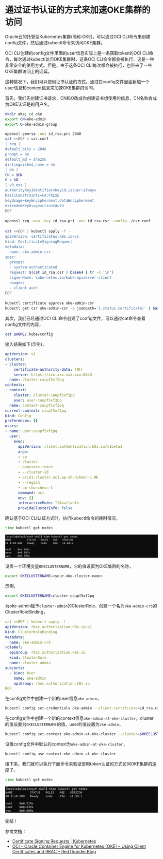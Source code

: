 # 通过证书认证的方式来加速OKE集群的访问

Oracle云的托管型Kubernetes集群(简称:OKE)，可以通过OCI CLI命令来创建config文件，然后通过kubectl命令来访问OKE集群。

OCI CLI创建的config文件里面的user信息实际上是一条获取token的OCI CLI命令，每次通过kubectl访问OKE集群时，这条OCI CLI命令都会被执行，这是一种非常安全的使用方式。但是，由于这条OCI CLI每次都会被执行，也带来了一些OKE集群访问上的迟延。

这种情况下，我们可以使用证书认证的方式，通过在config文件里面新加一个user信息和context信息来加速OKE集群的访问。

首先，我们先创建证书请求，CN和O改成你创建证书想使用的信息，CN名称会成为OKE认证是的用户名，

```bash
mkdir oke; cd oke
export CN=oke-admin
export O=oke-admin-group
```

```bash
openssl genrsa -out id_rsa.pri 2048
cat <<EOF > csr.conf
[ req ]
default_bits = 2048
prompt = no
default_md = sha256
distinguished_name = dn
[ dn ]
CN = $CN
O = $O
[ v3_ext ]
authorityKeyIdentifier=keyid,issuer:always
basicConstraints=CA:FALSE
keyUsage=keyEncipherment,dataEncipherment
extendedKeyUsage=clientAuth
EOF

openssl req -new -key id_rsa.pri -out id_rsa.csr -config ./csr.conf

cat <<EOF | kubectl apply -f -
apiVersion: certificates.k8s.io/v1
kind: CertificateSigningRequest
metadata:
  name: oke-admin-csr
spec:
  groups:
  - system:authenticated
  request: $(cat id_rsa.csr | base64 | tr -d '\n')
  signerName: kubernetes.io/kube-apiserver-client
  usages:
  - client auth
EOF

kubectl certificate approve oke-admin-csr
kubectl get csr oke-admin-csr -o jsonpath='{.status.certificate}' | base64 --decode > id_rsa.crt
```

其次，我们已经通过OCI
CLI命令创建了config文件，可以通过cat命令查看config文件的内容，

```bash
cat $HOME/.kube/config
```

输入结果如下(示例)，

```yaml
apiVersion: v1
clusters:
- cluster:
    certificate-authority-data: (略)
    server: https://xxx.xxx.xxx.xxx:6443
  name: cluster-caupf5xf2pq
contexts:
- context:
    cluster: cluster-caupf5xf2pq
    user: user-caupf5xf2pq
  name: context-caupf5xf2pq
current-context: caupf5xf2pq
kind: Config
preferences: {}
users:
- name: user-caupf5xf2pq
  user:
    exec:
      apiVersion: client.authentication.k8s.io/v1beta1
      args:
      - ce
      - cluster
      - generate-token
      - --cluster-id
      - ocid1.cluster.oc1.ap-chuncheon-1.略
      - --region
      - ap-chuncheon-1
      command: oci
      env: []
      interactiveMode: IfAvailable
      provideClusterInfo: false
```

确认基于OCI CLI认证方式时，执行kubectl命令的耗时情况，

```bash
time kubectl get nodes
```

![k8sers-dev2%25E9%2580%259A%25E8%25BF%2587%25E8%25AF%2581%25E4%25B9%25A6%25E8%25AE%25A4%25E8%25AF%2581%25E7%259A%2584%25E6%2596%25B9%25E5%25BC%258F%25E6%259D%25A5%25E5%258A%25A0%25E9%2580%259FOKE%25E9%259B%2586%25E7%25BE%25A4%25E7%259A%2584%25E8%25AE%25BF%25E9%2597%25AEimagesimage-20221206143509741.png](k8sers-dev2%25E9%2580%259A%25E8%25BF%2587%25E8%25AF%2581%25E4%25B9%25A6%25E8%25AE%25A4%25E8%25AF%2581%25E7%259A%2584%25E6%2596%25B9%25E5%25BC%258F%25E6%259D%25A5%25E5%258A%25A0%25E9%2580%259FOKE%25E9%259B%2586%25E7%25BE%25A4%25E7%259A%2584%25E8%25AE%25BF%25E9%2597%25AEimagesimage-20221206143509741.png)

设置一个环境变量`OKECLUSTERNAME`，它的值设置为OKE集群的名称，

```bash
export OKECLUSTERNAME=<your-oke-cluster-name>
```

示例，

```bash
export OKECLUSTERNAME=cluster-caupf5xf2pq
```

为oke-admin赋予`cluster-admin`的ClusterRole，创建一个名为`oke-admin-crb`的ClusterRoleBinding，

```yaml
cat <<EOF | kubectl apply -f -
apiVersion: rbac.authorization.k8s.io/v1
kind: ClusterRoleBinding
metadata:
  name: oke-admin-crb
roleRef:
  apiGroup: rbac.authorization.k8s.io
  kind: ClusterRole
  name: cluster-admin
subjects:
  - kind: User
    name: oke-admin
    apiGroup: rbac.authorization.k8s.io
EOF
```

在config文件中创建一个新的user信息`oke-admin`，

```bash
kubectl config set-credentials oke-admin --client-certificate=id_rsa.crt --client-key=id_rsa.pri --embed-certs=true
```

在config文件中创建一个新的context信息`oke-admin-at-oke-cluster`，cluster的值设置为`OKECLUSTERNAME`的值，user的值设置为`oke-admin`，

```bash
kubectl config set-context oke-admin-at-oke-cluster --cluster=$OKECLUSTERNAME --user=oke-admin
```

设置config文件中默认的context为`oke-admin-at-oke-cluster`，

```bash
kubectl config use-context oke-admin-at-oke-cluster
```

接下来，我们就可以执行下面命令来验证使用token认证的方式访问OKE集群的速度了。

```bash
time kubectl get nodes
```

![k8sers-dev2%25E9%2580%259A%25E8%25BF%2587%25E8%25AF%2581%25E4%25B9%25A6%25E8%25AE%25A4%25E8%25AF%2581%25E7%259A%2584%25E6%2596%25B9%25E5%25BC%258F%25E6%259D%25A5%25E5%258A%25A0%25E9%2580%259FOKE%25E9%259B%2586%25E7%25BE%25A4%25E7%259A%2584%25E8%25AE%25BF%25E9%2597%25AEimagesimage-20221206143642469.png](k8sers-dev2%25E9%2580%259A%25E8%25BF%2587%25E8%25AF%2581%25E4%25B9%25A6%25E8%25AE%25A4%25E8%25AF%2581%25E7%259A%2584%25E6%2596%25B9%25E5%25BC%258F%25E6%259D%25A5%25E5%258A%25A0%25E9%2580%259FOKE%25E9%259B%2586%25E7%25BE%25A4%25E7%259A%2584%25E8%25AE%25BF%25E9%2597%25AEimagesimage-20221206143642469.png)

完结！

参考文档：

- [Certificate Signing Requests | Kubernetes](https://kubernetes.io/docs/reference/access-authn-authz/certificate-signing-requests/)
- [OCI – Oracle Container Engine for Kubernetes (OKE) – Using Client Certificates and RBAC – RedThunder.Blog](https://redthunder.blog/2019/10/09/oci-oracle-container-engine-for-kubernetes-oke-using-client-certificates-and-rbac/)
